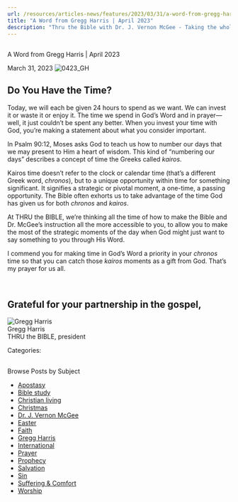 ```yaml
---
url: /resources/articles-news/features/2023/03/31/a-word-from-gregg-harris-april-2023
title: "A Word from Gregg Harris | April 2023"
description: "Thru the Bible with Dr. J. Vernon McGee - Taking the whole Word to the whole world"
---
```







## 
 A Word from Gregg Harris | April 2023


March 31, 2023
![](https://www.ttb.org/images/default-source/features-and-news/0423_gh790834d3-bc83-43c5-b16c-95a835c560d6.jpg?sfvrsn=33881816_1 "0423_GH")




## Do You Have the Time?

Today, we will each be given 24 hours to spend as we want. We can invest it or waste it or enjoy it. The time we spend in God’s Word and in prayer—well, it just couldn’t be spent any better. When you invest your time with God, you’re making a statement about what you consider important. 

In Psalm 90:12, Moses asks God to teach us how to number our days that we may present to Him a heart of wisdom. This kind of “numbering our days” describes a concept of time the Greeks called *kairos*. 

Kairos time doesn’t refer to the clock or calendar time (that’s a different Greek word, *chronos*), but to a unique opportunity within time for something significant. It signifies a strategic or pivotal moment, a one-time, a passing opportunity. The Bible often exhorts us to take advantage of the time God has given us for both *chronos* and *kairos*. 

At THRU the BIBLE, we’re thinking all the time of how to make the Bible and Dr. McGee’s instruction all the more accessible to you, to allow you to make the most of the strategic moments of the day when God might just want to say something to you through His Word. 

I commend you for making time in God’s Word a priority in your *chronos* time so that you can catch those *kairos* moments as a gift from God. That’s my prayer for us all. 

 

## Grateful for your partnership in the gospel,

![Gregg Harris ](/images/default-source/default-album/gregg-harris.jpg?sfvrsn=38591e16_0 "Gregg Harris ")  
Gregg Harris  
THRU the BIBLE, president



Categories: 









## 
 Browse Posts by Subject


* [Apostasy](/resources/articles-news/-in-tags/tags/Apostasy)
* [Bible study](/resources/articles-news/-in-tags/tags/Bible-study)
* [Christian living](/resources/articles-news/-in-tags/tags/Christian-living)
* [Christmas](/resources/articles-news/-in-tags/tags/Christmas)
* [Dr. J. Vernon McGee](/resources/articles-news/-in-tags/tags/Dr-J-Vernon-McGee)
* [Easter](/resources/articles-news/-in-tags/tags/easter)
* [Faith](/resources/articles-news/-in-tags/tags/Faith)
* [Gregg Harris](/resources/articles-news/-in-tags/tags/Gregg-Harris)
* [International](/resources/articles-news/-in-tags/tags/International)
* [Prayer](/resources/articles-news/-in-tags/tags/prayer)
* [Prophecy](/resources/articles-news/-in-tags/tags/Prophecy)
* [Salvation](/resources/articles-news/-in-tags/tags/Salvation)
* [Sin](/resources/articles-news/-in-tags/tags/sin)
* [Suffering & Comfort](/resources/articles-news/-in-tags/tags/Suffering-Comfort)
* [Worship](/resources/articles-news/-in-tags/tags/worship)






